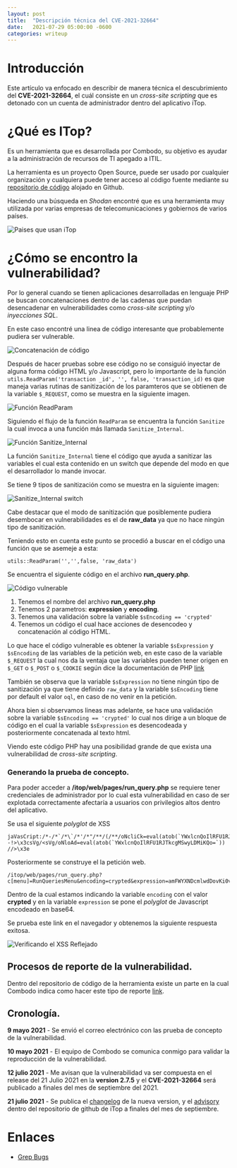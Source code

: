 ```yaml
---
layout: post
title:  "Descripción técnica del CVE-2021-32664"
date:   2021-07-29 05:00:00 -0600
categories: writeup
---
```


# Introducción

Este artículo va enfocado en describir de manera técnica el descubrimiento del **CVE-2021-32664**, el cuál consiste en un
*cross-site scripting* que es detonado con un cuenta de administrador dentro del aplicativo iTop.

# ¿Qué es ITop?

Es un herramienta que es desarrollada por Combodo, su objetivo es ayudar a la administración de recursos de TI apegado a ITIL.

La herramienta es un proyecto Open Source, puede ser usado por cualquier organización y cualquiera puede tener acceso al código
fuente mediante su [repositorio de código](https://github.com/Combodo/iTop) alojado en Github.

Haciendo una búsqueda en *Shodan* encontré que es una herramienta muy utilizada por varias empresas de telecomunicaciones y gobiernos
de varios países.

![Paises que usan iTop](/assets/write-up-cve-2021-32664/01-estadistica-itop.png)
 
# ¿Cómo se encontro la vulnerabilidad?

Por lo general cuando se tienen aplicaciones desarrolladas en lenguaje PHP se buscan concatenaciones dentro de las cadenas que puedan
desencadenar en vulnerabilidades como *cross-site scripting* y/o *inyecciones SQL*.

En este caso encontré una linea de código interesante que probablemente pudiera ser vulnerable.

![Concatenación de código](/assets/write-up-cve-2021-32664/02-concatenacion.png)

Después de hacer pruebas sobre ese código no se consiguió inyectar de alguna forma código HTML y/o Javascript, pero lo importante de
la función ```utils.ReadParam('transaction _id', '', false, 'transaction_id)``` es que maneja varias rutinas de sanitización de
los paramteros que se obtienen de la variable ```$_REQUEST```, como se muestra en la siguiente imagen.

![Función ReadParam](/assets/write-up-cve-2021-32664/03-funcion-read-params.png)

Siguiendo el flujo de la función ```ReadParam``` se encuentra la función ```Sanitize``` la cual invoca a una función más llamada ```Sanitize_Internal```.

![Función Sanitize_Internal](/assets/write-up-cve-2021-32664/04-funcion-read-params-internal.png)

La función ```Sanitize_Internal``` tiene el código que ayuda a sanitizar las variables el cual esta contenido en un switch que depende
del modo en que el desarrollador lo mande invocar.

Se tiene 9 tipos de sanitización como se muestra en la siguiente imagen:

![Sanitize_Internal switch](/assets/write-up-cve-2021-32664/05-funcion-sanitizacion.png)

Cabe destacar que el modo de sanitización que posiblemente pudiera desembocar en vulnerabilidades es el de **raw_data** ya que
no hace ningún tipo de sanitización.

Teniendo esto en cuenta este punto se procedió a buscar en el código una función que se asemeje a esta:

~~~
utils::ReadParam('','',false, 'raw_data')
~~~

Se encuentra el siguiente código en el archivo **run_query.php**.

![Código vulnerable](/assets/write-up-cve-2021-32664/06-codigo-vulnerable.png)

1. Tenemos el nombre del archivo **run_query.php**
2. Tenemos 2 parametros: **expression** y **encoding**.
3. Tenemos una validación sobre la variable ```$sEncoding == 'crypted'```
4. Tenemos un código el cual hace acciones de desencodeo y concatenación al código HTML.

Lo que hace el código vulnerable es obtener la variable ```$sExpression``` y ```$sEncoding``` de las variables de la petición web, en este caso de la variable ```$_REQUEST``` la cual nos da la ventaja que las variables pueden tener origen en ```$_GET``` o ```$_POST``` o ```$_COOKIE``` según dice la documentación de PHP [link](https://www.php.net/manual/es/reserved.variables.request.php)

También se observa que la variable ```$sExpression``` no tiene ningún tipo de sanitización ya que tiene definido ```raw_data``` y la variable 
```$sEncoding``` tiene por default el valor ```oql```, en caso de no venir en la petición.

Ahora bien si observamos lineas mas adelante, se hace una validación sobre la variable ```$sEncoding == 'crypted'``` lo cual nos dirige a un bloque de código en el cual la variable ```$sExpression``` es desencodeada y posteriormente concatenada al texto html.

Viendo este código PHP hay una posibilidad grande de que exista una vulnerabilidad de *cross-site scripting*.

### Generando la prueba de concepto.

Para poder acceder a **/itop/web/pages/run_query.php** se requiere tener credenciales de administrador por lo cual esta vulnerabilidad en caso de ser explotada correctamente afectaría a usuarios con privilegios altos dentro del aplicativo.

Se usa el siguiente *polyglot* de XSS

~~~
jaVasCript:/*-/*`/*\`/*'/*"/**/(/**/oNcliCk=eval(atob(`YWxlcnQoIlRFU1RJTkcgMSwyLDMiKQo=`)))//%0D%0A%0d%0a//</stYle/</titLe/</teXtarEa/</scRipt/--!>\x3csVg/<sVg/oNloAd=eval(atob(`YWxlcnQoIlRFU1RJTkcgMSwyLDMiKQo=`)) //>\x3e
~~~

Posteriormente se construye el la petición web.

~~~
/itop/web/pages/run_query.php?c[menu]=RunQueriesMenu&encoding=crypted&expression=amFWYXNDcmlwdDovKi0vKmAvKlxgLyonLyoiLyoqLygvKiAqL29OY2xpQ2s9ZXZhbChhdG9iKGBZV3hsY25Rb0lsUkZVMVJKVGtjZ01Td3lMRE1pS1FvPWApKSkvLyUwRCUwQSUwZCUwYS8vPC9zdFlsZS88L3RpdExlLzwvdGVYdGFyRWEvPC9zY1JpcHQvLS0hPlx4M2NzVmcvPHNWZy9vTmxvQWQ9ZXZhbChhdG9iKGBZV3hsY25Rb0lsUkZVMVJKVGtjZ01Td3lMRE1pS1FvPWApKSAvLz5ceDNl
~~~

Dentro de la cual estamos indicando la variable ```encoding``` con el valor **crypted** y en la variable ```expression``` se pone el *polyglot* de Javascript encodeado en base64.

Se prueba este link en el navegador y obtenemos la siguiente respuesta exitosa.

![Verificando el XSS Reflejado](/assets/write-up-cve-2021-32664/08-verificando-xss.png)


## Procesos de reporte de la vulnerabilidad.

Dentro del repositorio de código de la herramienta existe un parte en la cual Combodo indica como hacer este tipo de reporte [link](https://github.com/Combodo/iTop/blob/develop/SECURITY.md).

## Cronología.

**9 mayo 2021** - Se envió el correo electrónico con las prueba de concepto de la vulnerabilidad.

**10 mayo 2021** - El equipo de Combodo se comunica conmigo para validar la reproducción de la vulnerabilidad.

**12 julio 2021** - Me avisan que la vulnerabilidad va ser compuesta en el release del 21 Julio 2021 en la **version 2.7.5** y el **CVE-2021-32664** será publicado a finales del mes de septiembre del 2021.

**21 julio 2021** - Se publica el [changelog](https://www.itophub.io/wiki/page?id=2_7_0%3Arelease%3Achange_log) de la nueva version, y el [advisory](https://github.com/Combodo/iTop/security/advisories/GHSA-j758-ggwg-9mpj) dentro del repositorio de github de iTop a finales del mes de septiembre.

# Enlaces 

+ [Grep Bugs](https://www.grepbugs.com/browse)